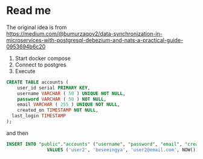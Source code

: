 # Read me

The original idea is from  
https://medium.com/@bumurzaqov2/data-synchronization-in-microservices-with-postgresql-debezium-and-nats-a-practical-guide-0953694b6c20

1. Start docker compose
2. Connect to postgres
3. Execute

```sql
CREATE TABLE accounts (
    user_id serial PRIMARY KEY,
    username VARCHAR ( 50 ) UNIQUE NOT NULL,
    password VARCHAR ( 50 ) NOT NULL,
    email VARCHAR ( 255 ) UNIQUE NOT NULL,
    created_on TIMESTAMP NOT NULL,
  last_login TIMESTAMP 
);
```

and then

```sql
INSERT INTO "public"."accounts" ("username", "password", "email", "created_on")
               VALUES ('user2', 'beseeingya', 'user2@email.com', NOW());
```